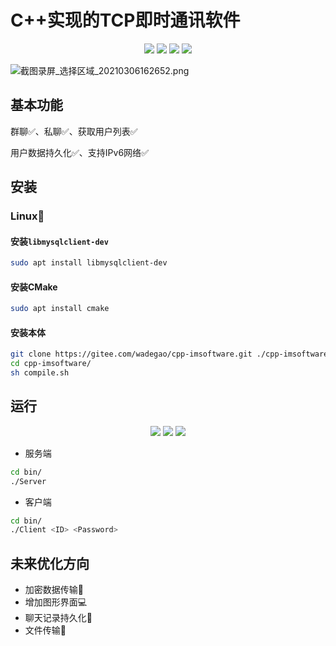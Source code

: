 # C++实现的TCP即时通讯软件

<p align="center">
<a href="#build" alt="build"><img src="https://img.shields.io/badge/build-passing-brightgreen.svg" /></a>
<a href="#platform" alt="platform"><img src="https://img.shields.io/badge/platform-MacOS%7C%20Linux%20%7C%20WSL-brightgreen" /></a>
<a href="#IPv6" alt="platform"><img src="https://img.shields.io/badge/network-IPv4%20%7C%20IPv6-brightgreen" /></a>
<a href="#Protocol" alt="platform"><img src="https://img.shields.io/badge/protocol-TCP-brightgreen" /></a>
</p>
<img src="https://i.loli.net/2021/03/06/bd5er7Tj3SGxMJA.png" alt="截图录屏_选择区域_20210306162652.png" style="zoom:100%;" />

## 基本功能

群聊:white_check_mark:、私聊:white_check_mark:、获取用户列表:white_check_mark:

用户数据持久化:white_check_mark:、支持IPv6网络:white_check_mark:

## 安装

### Linux:penguin:
#### 安装```libmysqlclient-dev```
```bash
sudo apt install libmysqlclient-dev
```
#### 安装CMake
```bash
sudo apt install cmake
```
#### 安装本体
```bash
git clone https://gitee.com/wadegao/cpp-imsoftware.git ./cpp-imsoftware/
cd cpp-imsoftware/
sh compile.sh
```
## 运行
<p align="center">
<a href="#Account4Evaluation" alt="platform"><img src="https://img.shields.io/badge/%E4%BD%93%E9%AA%8C%E8%B4%A6%E5%8F%B7-3221514781%20%7C%20623783787-brightgreen" /></a>
<a href="#Password4Evaluation" alt="platform"><img src="https://img.shields.io/badge/%E4%BD%93%E9%AA%8C%E5%AF%86%E7%A0%81-12345678-9cf" /></a>
<a href="#MySQL_Password4Evaluation" alt="platform"><img src="https://img.shields.io/badge/MySQL%E6%9C%8D%E5%8A%A1%E5%99%A8%E5%AF%86%E7%A0%81-12345678-9cf" /></a>
</p>

+ 服务端
```bash
cd bin/
./Server
```

+ 客户端
```bash
cd bin/
./Client <ID> <Password>
```

## 未来优化方向
+ 加密数据传输:closed_lock_with_key:
+ 增加图形界面:computer:
+ 聊天记录持久化:floppy_disk:
+ 文件传输:file_folder:

